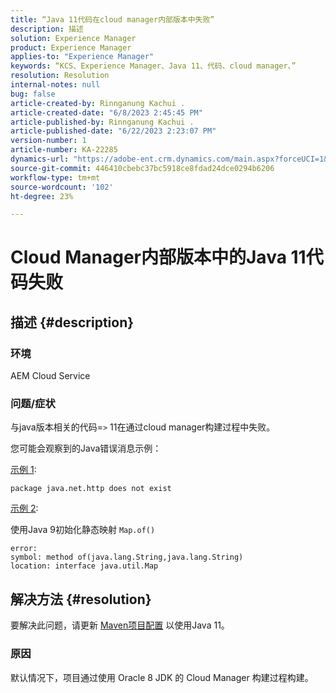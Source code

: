 ```yaml
---
title: “Java 11代码在cloud manager内部版本中失败”
description: 描述
solution: Experience Manager
product: Experience Manager
applies-to: "Experience Manager"
keywords: “KCS、Experience Manager、Java 11、代码、cloud manager、”
resolution: Resolution
internal-notes: null
bug: false
article-created-by: Rinnganung Kachui .
article-created-date: "6/8/2023 2:45:45 PM"
article-published-by: Rinnganung Kachui .
article-published-date: "6/22/2023 2:23:07 PM"
version-number: 1
article-number: KA-22285
dynamics-url: "https://adobe-ent.crm.dynamics.com/main.aspx?forceUCI=1&pagetype=entityrecord&etn=knowledgearticle&id=6f0f6424-0b06-ee11-8f6e-6045bd006793"
source-git-commit: 446410cbebc37bc5918ce8fdad24dce0294b6206
workflow-type: tm+mt
source-wordcount: '102'
ht-degree: 23%

---
```


# Cloud Manager内部版本中的Java 11代码失败

## 描述 {#description}


### <b>环境</b>

AEM Cloud Service

### <b>问题/症状</b>

与java版本相关的代码=`>`  11在通过cloud manager构建过程中失败。

您可能会观察到的Java错误消息示例：

<u>示例 1</u>:


```
package java.net.http does not exist
```


<u>示例 2</u>:

使用Java 9初始化静态映射 `Map.of()`


```
error:
symbol: method of(java.lang.String,java.lang.String)
location: interface java.util.Map
```



## 解决方法 {#resolution}


要解决此问题，请更新 [Maven项目配置](https://experienceleague.adobe.com/docs/experience-manager-cloud-manager/content/getting-started/project-creation/build-environment.html#maven-toolchains) 以使用Java 11。

### <b>原因</b>

默认情况下，项目通过使用 Oracle 8 JDK 的 Cloud Manager 构建过程构建。 

